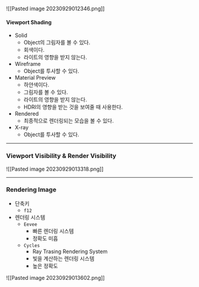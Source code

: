 ![[Pasted image 20230929012346.png]]
#### Viewport Shading
- Solid
	- Object의 그림자를 볼 수 있다.
	- 회색이다.
	- 라이트의 영향을 받지 않는다.
- Wireframe
	- Object를 투사할 수 있다.
- Material Preview
	- 하얀색이다.
	- 그림자를 볼 수 있다.
	- 라이트의 영향을 받지 않는다.
	- HDRI의 영향을 받는 것을 보여줄 때 사용한다.
- Rendered
	- 최종적으로 렌더링되는 모습을 볼 수 있다.
- X-ray
	- Object를 투사할 수 있다.
---
### Viewport Visibility & Render Visibility

![[Pasted image 20230929013318.png]]

---
### Rendering Image

- 단축키 
	- `f12`
- 렌더링 시스템 
	- `Eevee`
		- 빠른 렌더링 시스템
		- 정확도 미흡
	- `Cycles`
		- Ray Trasing Rendering System
		- 빛을 계산하는 렌더링 시스템
		- 높은 정확도

![[Pasted image 20230929013602.png]]